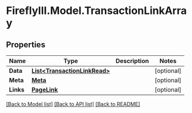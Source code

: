 # FireflyIII.Model.TransactionLinkArray
## Properties

Name | Type | Description | Notes
------------ | ------------- | ------------- | -------------
**Data** | [**List&lt;TransactionLinkRead&gt;**](TransactionLinkRead.md) |  | [optional] 
**Meta** | [**Meta**](Meta.md) |  | [optional] 
**Links** | [**PageLink**](PageLink.md) |  | [optional] 

[[Back to Model list]](../README.md#documentation-for-models) [[Back to API list]](../README.md#documentation-for-api-endpoints) [[Back to README]](../README.md)

